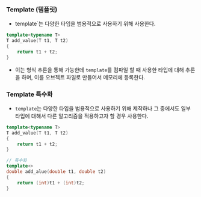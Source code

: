 ### Template (템플릿)
- template`는 다양한 타입을 범용적으로 사용하기 위해 사용한다. 
```cpp
template<typename T>
T add_value(T t1, T t2)
{
	return t1 + t2;
}
```
- 이는 형식 추론을 통해 가능한데 `template`를 컴파일 할 때 사용한 타입에 대해 추론을 하며, 이를 오브젝트 파일로 만들어서 메모리에 등록한다.




### Template 특수화
- `template`는 다양한 타입을 범용적으로 사용하기 위해 제작하나 그 중에서도 일부 타입에 대해서 다른 알고리즘을 적용하고자 할 경우 사용한다.

```cpp
template<typename T>
T add_value(T t1, T t2)
{
	return t1 + t2;
}

// 특수화
template<>
double add_alue(double t1, double t2)
{
	return (int)t1 + (int)t2;
}
```
